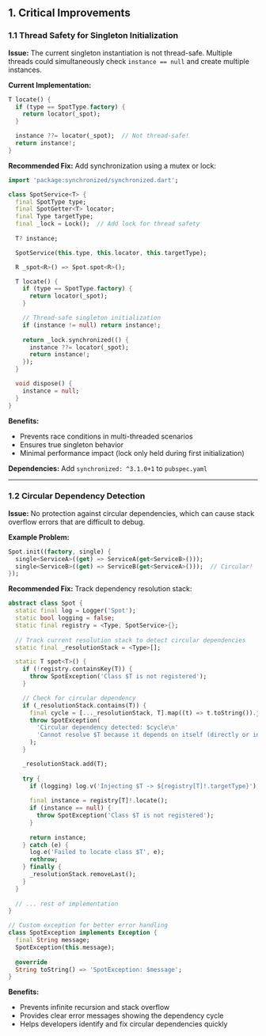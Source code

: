 ## 1. Critical Improvements

### 1.1 Thread Safety for Singleton Initialization

**Issue:** The current singleton instantiation is not thread-safe. Multiple threads
could simultaneously check `instance == null` and create multiple instances.

**Current Implementation:**
```dart
T locate() {
  if (type == SpotType.factory) {
    return locator(_spot);
  }

  instance ??= locator(_spot);  // Not thread-safe!
  return instance!;
}
```

**Recommended Fix:** Add synchronization using a mutex or lock:

```dart
import 'package:synchronized/synchronized.dart';

class SpotService<T> {
  final SpotType type;
  final SpotGetter<T> locator;
  final Type targetType;
  final _lock = Lock();  // Add lock for thread safety
  
  T? instance;

  SpotService(this.type, this.locator, this.targetType);

  R _spot<R>() => Spot.spot<R>();

  T locate() {
    if (type == SpotType.factory) {
      return locator(_spot);
    }

    // Thread-safe singleton initialization
    if (instance != null) return instance!;
    
    return _lock.synchronized(() {
      instance ??= locator(_spot);
      return instance!;
    });
  }

  void dispose() {
    instance = null;
  }
}
```

**Benefits:**
- Prevents race conditions in multi-threaded scenarios
- Ensures true singleton behavior
- Minimal performance impact (lock only held during first initialization)

**Dependencies:** Add `synchronized: ^3.1.0+1` to `pubspec.yaml`

---

### 1.2 Circular Dependency Detection

**Issue:** No protection against circular dependencies, which can cause stack overflow errors that are difficult to debug.

**Example Problem:**
```dart
Spot.init((factory, single) {
  single<ServiceA>((get) => ServiceA(get<ServiceB>()));
  single<ServiceB>((get) => ServiceB(get<ServiceA>()));  // Circular!
});
```

**Recommended Fix:** Track dependency resolution stack:

```dart
abstract class Spot {
  static final log = Logger('Spot');
  static bool logging = false;
  static final registry = <Type, SpotService>{};
  
  // Track current resolution stack to detect circular dependencies
  static final _resolutionStack = <Type>[];

  static T spot<T>() {
    if (!registry.containsKey(T)) {
      throw SpotException('Class $T is not registered');
    }

    // Check for circular dependency
    if (_resolutionStack.contains(T)) {
      final cycle = [..._resolutionStack, T].map((t) => t.toString()).join(' -> ');
      throw SpotException(
        'Circular dependency detected: $cycle\n'
        'Cannot resolve $T because it depends on itself (directly or indirectly).'
      );
    }

    _resolutionStack.add(T);
    
    try {
      if (logging) log.v('Injecting $T -> ${registry[T]!.targetType}');
      
      final instance = registry[T]!.locate();
      if (instance == null) {
        throw SpotException('Class $T is not registered');
      }
      
      return instance;
    } catch (e) {
      log.e('Failed to locate class $T', e);
      rethrow;
    } finally {
      _resolutionStack.removeLast();
    }
  }
  
  // ... rest of implementation
}

// Custom exception for better error handling
class SpotException implements Exception {
  final String message;
  SpotException(this.message);
  
  @override
  String toString() => 'SpotException: $message';
}
```

**Benefits:**
- Prevents infinite recursion and stack overflow
- Provides clear error messages showing the dependency cycle
- Helps developers identify and fix circular dependencies quickly
